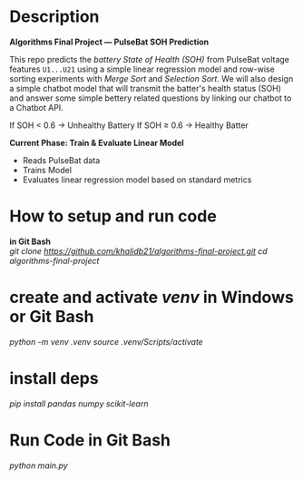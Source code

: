 # Description

**Algorithms Final Project — PulseBat SOH Prediction** 

This repo predicts the *battery State of Health (SOH)* from PulseBat voltage features `U1...U21` using a simple linear regression model and row-wise sorting experiments with *Merge Sort* and *Selection Sort*. We will also design a simple chatbot model that will transmit the batter's health status (SOH) and answer some simple bettery related questions by linking our chatbot to a Chatbot API.

If SOH < 0.6 → Unhealthy Battery 
If SOH ≥ 0.6 → Healthy Batter 



**Current Phase: Train & Evaluate Linear Model**
- Reads PulseBat data
- Trains Model
- Evaluates linear regression model based on standard metrics

# How to setup and run code


**in Git Bash**  
*git clone https://github.com/khalidb21/algorithms-final-project.git*
*cd algorithms-final-project*

# create and activate *venv* in Windows or Git Bash
*python -m venv .venv*
*source .venv/Scripts/activate*     

# install deps
*pip install pandas numpy scikit-learn*

# Run Code in Git Bash
*python main.py*
